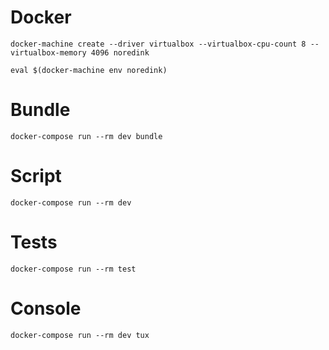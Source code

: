 # Docker
`docker-machine create --driver virtualbox --virtualbox-cpu-count 8 --virtualbox-memory 4096 noredink`

`eval $(docker-machine env noredink)`

# Bundle
`docker-compose run --rm dev bundle`

# Script
`docker-compose run --rm dev`

# Tests
`docker-compose run --rm test`

# Console
`docker-compose run --rm dev tux`
